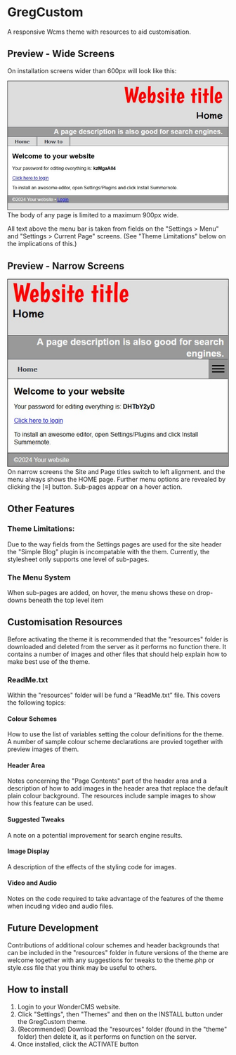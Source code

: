 # GregCustom
A responsive Wcms theme with resources to aid customisation.

## Preview - Wide Screens
On installation screens wider than 600px will look like this:

![Wide screen preview](/previewwide.jpg)
The body of any page is limited to a maximum 900px wide.

All text above the menu bar is taken from fields on the "Settings > Menu" and "Settings > Current Page" screens. (See "Theme Limitations" below on the implications of this.)

## Preview - Narrow Screens
![Narrow screen preview](/previewnarrow.jpg)
On narrow screens the Site and Page titles switch to left alignment. and the menu always shows the HOME page. Further menu options are revealed by clicking the [&equiv;] button. Sub-pages appear on a hover action.

## Other Features
### Theme Limitations:
Due to the way fields from the Settings pages are used for the site header the "Simple Blog" plugin is incompatable with the them.
Currently, the stylesheet only supports one level of sub-pages.
### The Menu System
When sub-pages are added, on hover, the menu shows these on drop-downs beneath the top level item

## Customisation Resources
Before activating the theme it is recommended that the "resources" folder is downloaded and deleted from the server as it performs no function there. It contains a number of images and other files that should help explain how to make best use of the theme.
### ReadMe.txt
Within the "resources" folder will be fund a “ReadMe.txt” file. This covers the following topics:
#### Colour Schemes
How to use the list of variables setting the colour definitions for the theme. A number of sample colour scheme declarations are provied together with preview images of them.
#### Header Area
Notes concerning the "Page Contents" part of the header area and a description of how to add images in the header area that replace the default plain colour background. The resources include sample images to show how this feature can be used.
#### Suggested Tweaks
A note on a potential improvement for search engine results.
#### Image Display
A description of the effects of the styling code for images.
#### Video and Audio
Notes on the code required to take advantage of the features of the theme when incuding video and audio files.

## Future Development
Contributions of additional colour schemes and header backgrounds that can be included in the "resources" folder in future versions of the theme are welcome together with any suggestions for tweaks to the theme.php or style.css file that you think may be useful to others.

## How to install
1. Login to your WonderCMS website.
2. Click "Settings", then "Themes" and then on the INSTALL button under the GregCustom theme.
3. (Recommended) Download the "resources" folder (found in the "theme" folder) then delete it, as it performs on function on the server.
4. Once installed, click the ACTIVATE button
